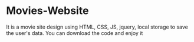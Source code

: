 # Movies-Website
It is a movie site design using HTML, CSS, JS, jquery, local storage to save the user's data. You can download the code and enjoy it
